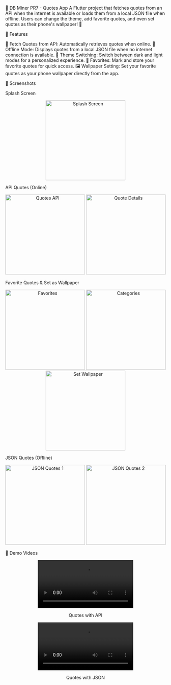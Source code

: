 📝 DB Miner PR7 - Quotes App
A Flutter project that fetches quotes from an API when the internet is available or loads them from a local JSON file when offline. Users can change the theme, add favorite quotes, and even set quotes as their phone's wallpaper! 🌟

🎉 Features

📡 Fetch Quotes from API: Automatically retrieves quotes when online.
📂 Offline Mode: Displays quotes from a local JSON file when no internet connection is available.
🌙 Theme Switching: Switch between dark and light modes for a personalized experience.
💖 Favorites: Mark and store your favorite quotes for quick access.
🖼️ Wallpaper Setting: Set your favorite quotes as your phone wallpaper directly from the app.

🚀 Screenshots

Splash Screen

<div align="center"> <img src="https://github.com/user-attachments/assets/a07ec86d-2ace-4910-ae9b-c8587f808492" alt="Splash Screen" width="250"/> </div>

API Quotes (Online)

<div align="center"> <img src="https://github.com/user-attachments/assets/d6ff802b-2080-4ed6-81d2-66be632a4429" alt="Quotes API" width="250"/> <img src="https://github.com/user-attachments/assets/32449770-8161-4bfa-ac21-0a9d94e3c414" alt="Quote Details" width="250"/> </div>

Favorite Quotes & Set as Wallpaper

<div align="center"> <img src="https://github.com/user-attachments/assets/c5658241-7606-4575-af45-a19473a24b80" alt="Favorites" width="250"/> <img src="https://github.com/user-attachments/assets/52987cf5-6f22-4ffb-9667-3debd6af61bf" alt="Categories" width="250"/>  <img src="https://github.com/user-attachments/assets/a030696d-be33-499f-99cc-950b5df72fa9" alt="Set Wallpaper" width="250"/> </div>


JSON Quotes (Offline)

<div align="center"> <img src="https://github.com/user-attachments/assets/f8c48ecc-952d-4cee-b96e-b7257a05b11d" alt="JSON Quotes 1" width="250"/> <img src="https://github.com/user-attachments/assets/3edf2dda-cae6-4640-812c-4ad7a658d63c" alt="JSON Quotes 2" width="250"/> </div>

📲 Demo Videos

<div align="center">
    <video src="https://github.com/tvishabhatt/DB_Miner_Pr7/assets/122964289/100f3da3-5728-4c1f-82f2-c43af2a4166c" width="300" controls></video>
    <p>Quotes with API</p>
</div>

<div align="center">
    <video src="https://github.com/user-attachments/assets/03738f97-c838-4d10-a559-ff4e4b4cee4e" width="300" controls></video>
    <p>Quotes with JSON</p>
</div>


